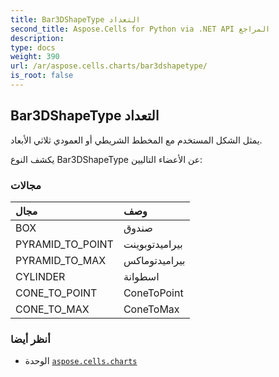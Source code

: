 ```yaml
---
title: Bar3DShapeType التعداد
second_title: Aspose.Cells for Python via .NET API المراجع
description:
type: docs
weight: 390
url: /ar/aspose.cells.charts/bar3dshapetype/
is_root: false
---
```

##  Bar3DShapeType التعداد
يمثل الشكل المستخدم مع المخطط الشريطي أو العمودي ثلاثي الأبعاد.



يكشف النوع Bar3DShapeType عن الأعضاء التاليين:

###  مجالات
| مجال| وصف|
| :- | :- |
| BOX | صندوق|
| PYRAMID_TO_POINT | بيراميدتوبوينت|
| PYRAMID_TO_MAX | بيراميدتوماكس|
| CYLINDER | اسطوانة|
| CONE_TO_POINT | ConeToPoint|
| CONE_TO_MAX | ConeToMax|



###  أنظر أيضا
* الوحدة [`aspose.cells.charts`](..)
